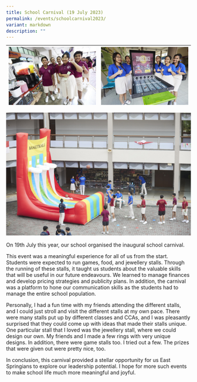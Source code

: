 ```yaml
---
title: School Carnival (19 July 2023)
permalink: /events/schoolcarnival2023/
variant: markdown
description: ""
---
```

| ![](/images/Events/2023%20School%20Carnival/east%20spring%20sec%20sch%20carnival_020.jpg) | ![](/images/Events/2023%20School%20Carnival/east%20spring%20sec%20sch%20carnival_027.jpg) |
| -------- | -------- |

![](/images/Events/2023%20School%20Carnival/east%20spring%20sec%20sch%20carnival_035.jpg)


 
On 19th July this year, our school organised the inaugural school carnival. 

This event was a meaningful experience for all of us from the start. Students were expected to run games, food, and jewellery stalls. Through the running of these stalls, it taught us students about the valuable skills that will be useful in our future endeavours. We learned to manage finances and develop pricing strategies and publicity plans. In addition, the carnival was a platform to hone our communication skills as the students had to manage the entire school population.

Personally, I had a fun time with my friends attending the different stalls, and I could just stroll and visit the different stalls at my own pace. There were many stalls put up by different classes and CCAs, and I was pleasantly surprised that they could come up with ideas that made their stalls unique. One particular stall that I loved was the jewellery stall, where we could design our own. My friends and I made a few rings with very unique designs. In addition, there were game stalls too. I tried out a few. The prizes that were given out were pretty nice, too. 

In conclusion, this carnival provided a stellar opportunity for us East Springians to explore our leadership potential. I hope for more such events to make school life much more meaningful and joyful.
